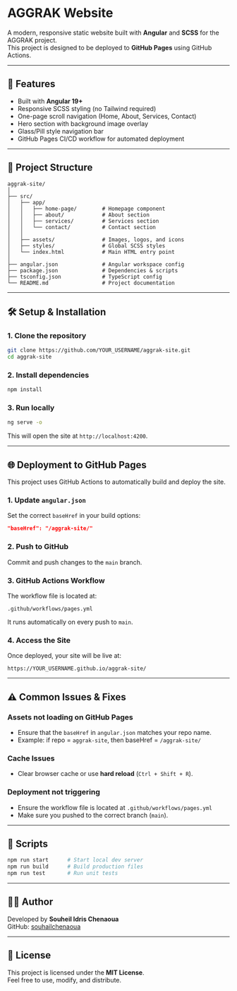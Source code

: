 # AGGRAK Website

A modern, responsive static website built with **Angular** and **SCSS**
for the AGGRAK project.\
This project is designed to be deployed to **GitHub Pages** using GitHub
Actions.

------------------------------------------------------------------------

## 🚀 Features

-   Built with **Angular 19+**
-   Responsive SCSS styling (no Tailwind required)
-   One-page scroll navigation (Home, About, Services, Contact)
-   Hero section with background image overlay
-   Glass/Pill style navigation bar
-   GitHub Pages CI/CD workflow for automated deployment

------------------------------------------------------------------------

## 📂 Project Structure

    aggrak-site/
    │
    ├── src/
    │   ├── app/
    │   │   ├── home-page/        # Homepage component
    │   │   ├── about/            # About section
    │   │   ├── services/         # Services section
    │   │   └── contact/          # Contact section
    │   │
    │   ├── assets/               # Images, logos, and icons
    │   ├── styles/               # Global SCSS styles
    │   └── index.html            # Main HTML entry point
    │
    ├── angular.json              # Angular workspace config
    ├── package.json              # Dependencies & scripts
    ├── tsconfig.json             # TypeScript config
    └── README.md                 # Project documentation

------------------------------------------------------------------------

## 🛠️ Setup & Installation

### 1. Clone the repository

``` bash
git clone https://github.com/YOUR_USERNAME/aggrak-site.git
cd aggrak-site
```

### 2. Install dependencies

``` bash
npm install
```

### 3. Run locally

``` bash
ng serve -o
```

This will open the site at `http://localhost:4200`.

------------------------------------------------------------------------

## 🌐 Deployment to GitHub Pages

This project uses GitHub Actions to automatically build and deploy the
site.

### 1. Update `angular.json`

Set the correct `baseHref` in your build options:

``` json
"baseHref": "/aggrak-site/"
```

### 2. Push to GitHub

Commit and push changes to the `main` branch.

### 3. GitHub Actions Workflow

The workflow file is located at:

    .github/workflows/pages.yml

It runs automatically on every push to `main`.

### 4. Access the Site

Once deployed, your site will be live at:

    https://YOUR_USERNAME.github.io/aggrak-site/

------------------------------------------------------------------------

## ⚠️ Common Issues & Fixes

### Assets not loading on GitHub Pages

-   Ensure that the `baseHref` in `angular.json` matches your repo name.
-   Example: if repo = `aggrak-site`, then baseHref = `/aggrak-site/`

### Cache Issues

-   Clear browser cache or use **hard reload** (`Ctrl + Shift + R`).

### Deployment not triggering

-   Ensure the workflow file is located at `.github/workflows/pages.yml`
-   Make sure you pushed to the correct branch (`main`).

------------------------------------------------------------------------

## 📖 Scripts

``` bash
npm run start      # Start local dev server
npm run build      # Build production files
npm run test       # Run unit tests
```

------------------------------------------------------------------------

## 👨‍💻 Author

Developed by **Souheil Idris Chenaoua**\
GitHub: [souhailchenaoua](https://github.com/souhailchenaoua)

------------------------------------------------------------------------

## 📜 License

This project is licensed under the **MIT License**.\
Feel free to use, modify, and distribute.
